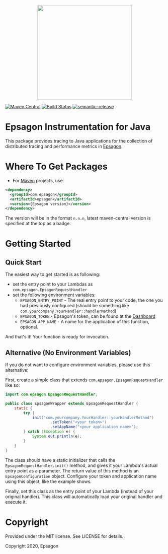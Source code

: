 <p align="center">
  <a href="https://epsagon.com" target="_blank" align="center">
    <img src="https://cdn2.hubspot.net/hubfs/4636301/Positive%20RGB_Logo%20Horizontal%20-01.svg" width="300">
  </a>
  <br />
</p>

[![Maven Central](https://img.shields.io/maven-central/v/com.epsagon/epsagon.svg)](https://img.shields.io/maven-central/v/com.epsagon/epsagon.svg)
[![Build Status](https://travis-ci.com/epsagon/serverless-plugin-epsagon.svg?branch=master)](https://travis-ci.com/epsagon/serverless-plugin-epsagon)
[![semantic-release](https://img.shields.io/badge/%20%20%F0%9F%93%A6%F0%9F%9A%80-semantic--release-e10079.svg)](https://github.com/semantic-release/semantic-release)

# Epsagon Instrumentation for Java

This package provides tracing to Java applications for the collection of distributed tracing and performance metrics in [Epsagon](https://app.epsagon.com/?utm_source=github).

# Where To Get Packages
* For [Maven](https://maven.apache.org) projects, use:
```xml
<dependency>
  <groupId>com.epsagon</groupId>
  <artifactId>epsagon</artifactId>
  <version>{Epsagon version}</version>
</dependency>
``` 
The version will be in the format `n.n.n`, latest maven-central version is specified at the top as a
badge.

# Getting Started
## Quick Start
The easiest way to get started is as following:
* set the entry point to your Lambdas as `com.epsagon.EpsagonRequestHandler`
* set the following environment variables:
    * `EPSAGON_ENTRY_POINT` - The real entry point to your code, the one you had
                              previously configured (should be something like
                              `com.yourcompany.YourHandler::handlerMethod`)
    * `EPSAGON_TOKEN` - Epsagon's token, can be found at the 
                        [Dashboard](https://app.epsagon.com/settings)
    * `EPSAGON_APP_NAME` - A name for the application of this function, optional.

And that's it! Your function is ready for invocation.

## Alternative (No Environment Variables)
If you do not want to configure environment variables, please use this alternative:

First, create a simple class that extends `com.epsagon.EpsagonRequestHandler` like so:
```java
import com.epsagon.EpsagonRequestHandler;

public class EpsagonWrapper extends EpsagonRequestHandler {
    static {
        try {
            init("com.yourcompany.YourHandler::yourHandlerMethod")
                    .setToken("<your token>")
                    .setAppName("<your application name>");
        } catch (Exception e) {
            System.out.println(e);
        }
    }
}
```
The class should have a static initializer that calls the `EpsagonRequestHandler.init()` method,
and gives it your Lambda's actual entry point as a parameter. The return value of this method
is an `EpsagonConfiguration` object. Configure your token and application name using this object,
like the example shows.

Finally, set this class as the entry point of your Lambda (instead of your original handler). This
class will automatically load your original handler and execute it.

# Copyright
Provided under the MIT license. See LICENSE for details.

Copyright 2020, Epsagon
